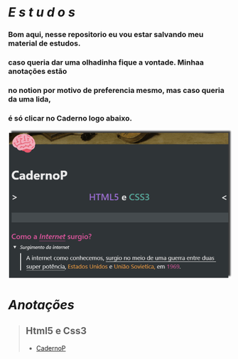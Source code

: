 # *E s t u d o s*
### Bom aqui, nesse repositorio eu vou estar salvando meu material de estudos.
### caso queria dar uma olhadinha fique a vontade. Minhaa anotações estão
### no notion por motivo de preferencia mesmo, mas caso queria da uma lida,
### é só clicar no Caderno logo abaixo. 
![Conteudo do caderno](https://github.com/NiziulLuizin/EstudosP/blob/main/GifCaderno.gif)

# ***Anotações***

> ## Html5 e Css3
>
> - [CadernoP](https://www.notion.so/CadernoP-ebb6e013cf5244c2824d57f90d65e309)

